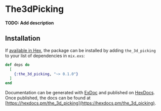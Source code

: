 # The3dPicking

**TODO: Add description**

## Installation

If [available in Hex](https://hex.pm/docs/publish), the package can be installed
by adding `the_3d_picking` to your list of dependencies in `mix.exs`:

```elixir
def deps do
  [
    {:the_3d_picking, "~> 0.1.0"}
  ]
end
```

Documentation can be generated with [ExDoc](https://github.com/elixir-lang/ex_doc)
and published on [HexDocs](https://hexdocs.pm). Once published, the docs can
be found at [https://hexdocs.pm/the_3d_picking](https://hexdocs.pm/the_3d_picking).

